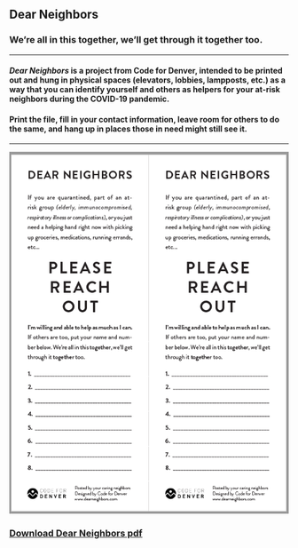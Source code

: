## Dear Neighbors

### We’re all in this together, we’ll get through it together too.

---

#### *Dear Neighbors* is a project from Code for Denver, intended to be printed out and hung in physical spaces (elevators, lobbies, lampposts, etc.) as a way that you can identify yourself and others as helpers for your at-risk neighbors during the COVID-19 pandemic. 

#### Print the file, fill in your contact information, leave room for others to do the same, and hang up in places those in need might still see it. 

---

[![Dear Neighbors PDF Screenshot](https://raw.githubusercontent.com/codefordenver/dearneighbors/master/Dear%20Neighbors%20Screenshot.PNG)](https://github.com/codefordenver/dearneighbors/raw/master/Dear%20Neighbors.pdf)

### [Download Dear Neighbors pdf](https://github.com/codefordenver/dearneighbors/raw/master/Dear%20Neighbors.pdf "Dear Neighbors PDF")
